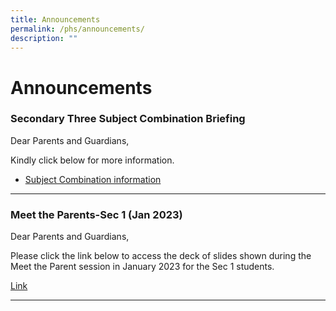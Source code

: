 ```yaml
---
title: Announcements
permalink: /phs/announcements/
description: ""
---
```

# **Announcements**


### Secondary Three Subject Combination Briefing

Dear Parents and Guardians,

Kindly click below for more information.
* [Subject Combination information](https://drive.google.com/drive/folders/1cSvKvGDDSTZ4J6GW24BobrRq6WlDsmbf?usp=sharing)


-------------------------------------------------------------------------


### Meet the Parents-Sec 1 (Jan 2023)

Dear Parents and Guardians,

Please click the link below to access the deck of slides shown during the Meet the Parent session in January 2023 for the Sec 1 students.

[Link](https://drive.google.com/drive/folders/1-9OwwOjNPWVDFs5UG6aWx1fiCVMo7rtB?usp=sharing)

-------------------------------------------------------------------------